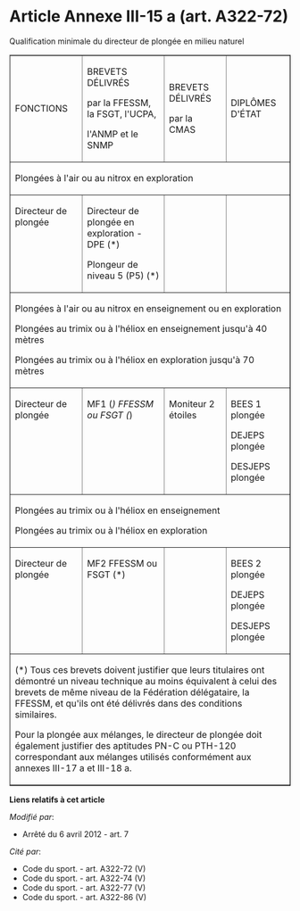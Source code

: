 # Article Annexe III-15 a (art. A322-72)

Qualification minimale du directeur de plongée en milieu naturel

<table width="750" align="center" border="1" cellpadding="0">
  <tbody>
    <tr>
      <td>

FONCTIONS

</td>
      <td>

BREVETS DÉLIVRÉS

par la FFESSM, la FSGT, l'UCPA,

l'ANMP et le SNMP

</td>
      <td>

BREVETS DÉLIVRÉS

par la CMAS

</td>
      <td>

DIPLÔMES D'ÉTAT

</td>
    </tr>
    <tr>
      <td colspan="4">

Plongées à l'air ou au nitrox en exploration

</td>
    </tr>
    <tr>
      <td valign="top">

Directeur de plongée 

</td>
      <td valign="top">

Directeur de plongée en exploration - DPE (*)

Plongeur de niveau 5 (P5) (*)

</td>
      <td valign="top">
      </td><td valign="top">
    </td></tr>
    <tr>
      <td colspan="4">

Plongées à l'air ou au nitrox en enseignement ou en exploration

Plongées au trimix ou à l'héliox en enseignement jusqu'à 40 mètres

Plongées au trimix ou à l'héliox en exploration jusqu'à 70 mètres

</td>
    </tr>
    <tr>
      <td valign="top">

Directeur de plongée

</td>
      <td valign="top">

MF1 (*) FFESSM ou FSGT (*)

</td>
      <td valign="top">

Moniteur 2 étoiles

</td>
      <td valign="top">

BEES 1 plongée

DEJEPS plongée

DESJEPS plongée

</td>
    </tr>
    <tr>
      <td colspan="4">

Plongées au trimix ou à l'héliox en enseignement

Plongées au trimix ou à l'héliox en exploration

</td>
    </tr>
    <tr>
      <td valign="top">

Directeur de plongée

</td>
      <td valign="top">

MF2 FFESSM ou FSGT (*)

</td>
      <td valign="top">
      </td><td valign="top">

BEES 2 plongée

DEJEPS plongée

DESJEPS plongée

</td>
    </tr>
    <tr>
      <td colspan="4">

(*) Tous ces brevets doivent justifier que leurs titulaires ont démontré un niveau technique au moins équivalent à celui des
brevets de même niveau de la Fédération délégataire, la FFESSM, et qu'ils ont été délivrés dans des conditions similaires.

Pour la plongée aux mélanges, le directeur de plongée doit également justifier des aptitudes PN-C ou PTH-120 correspondant
aux mélanges utilisés conformément aux annexes III-17 a et III-18 a.

</td>
    </tr>
  </tbody>
</table>

**Liens relatifs à cet article**

_Modifié par_:

  - Arrêté du 6 avril 2012 - art. 7

_Cité par_:

  - Code du sport. - art. A322-72 (V)
  - Code du sport. - art. A322-74 (V)
  - Code du sport. - art. A322-77 (V)
  - Code du sport. - art. A322-86 (V)
